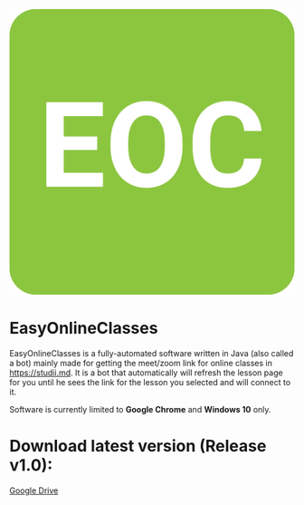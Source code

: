 ![Logo](logo.png)

# EasyOnlineClasses
EasyOnlineClasses is a fully-automated software written in Java (also called a bot) mainly made  for getting the meet/zoom link for online classes in https://studii.md. It is a bot that automatically will refresh the lesson page for you until he sees the link for the 
lesson you selected and will connect to it.

Software is currently limited to **Google Chrome** and **Windows 10** only.

# Download latest version (Release v1.0):
[Google Drive](https://drive.google.com/file/d/1YDzSulDqYBa-yNTG8hR9FrAm6oKhTVfn/view)
